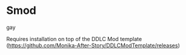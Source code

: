 # Smod
gay

Requires installation on top of the DDLC Mod template (https://github.com/Monika-After-Story/DDLCModTemplate/releases)
